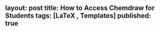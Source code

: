 layout: post
title: How to Access Chemdraw for Students
tags: [LaTeX , Templates]
published: true
---

